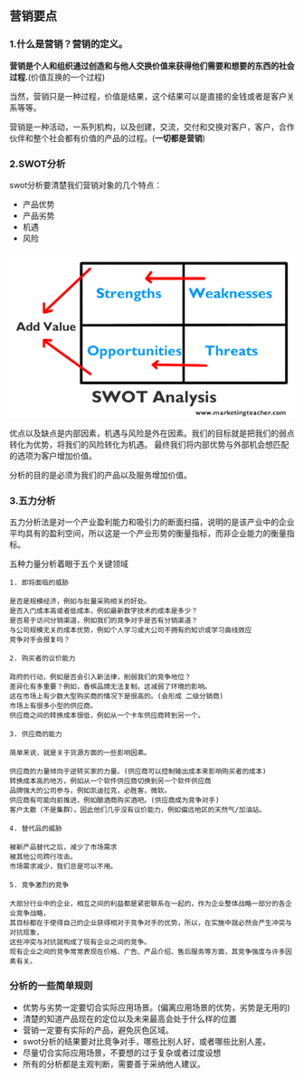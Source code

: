 ## 营销要点

### 1.什么是营销？营销的定义。

__营销是个人和组织通过创造和与他人交换价值来获得他们需要和想要的东西的社会过程.__(价值互换的一个过程)

当然，营销只是一种过程，价值是结果，这个结果可以是直接的金钱或者是客户关系等等。

营销是一种活动，一系列机构，以及创建，交流，交付和交换对客户，客户，合作伙伴和整个社会都有价值的产品的过程。(__一切都是营销__)

### 2.SWOT分析

swot分析要清楚我们营销对象的几个特点：

- 产品优势
- 产品劣势
- 机遇
- 风险

![swot分析](../images/swot.gif)

优点以及缺点是内部因素，机遇与风险是外在因素。我们的目标就是把我们的弱点转化为优势，将我们的风险转化为机遇。
最终我们将内部优势与外部机会想匹配的选项为客户增加价值。

分析的目的是必须为我们的产品以及服务增加价值。

### 3.五力分析

五力分析法是对一个产业盈利能力和吸引力的断面扫描，说明的是该产业中的企业平均具有的盈利空间，所以这是一个产业形势的衡量指标，而非企业能力的衡量指标。

五种力量分析着眼于五个关键领域

    1. 即将面临的威胁

    是否是规模经济，例如与批量采购相关的好处。
    是否入门成本高或者低成本，例如最新数字技术的成本是多少？
    是否易于访问分销渠道，例如我们的竞争对手是否有分销渠道？
    与公司规模无关的成本优势，例如个人学习或大公司不拥有的知识或学习曲线效应
    竞争对手会报复吗？

    2. 购买者的议价能力

    政府的行动，例如是否会引入新法律，削弱我们的竞争地位？
    差异化有多重要？例如，香槟品牌无法复制。这减弱了环境的影响。
    这在市场上有少数大型购买商的情况下是很高的。(会形成 二级分销商)
    市场上有很多小型的供应商。
    供应商之间的转换成本很低，例如从一个卡车供应商转到另一个。

    3. 供应商的能力

    简单来说，就是关于货源方面的一些影响因素。

    供应商的力量倾向于逆转买家的力量。(供应商可以控制输出成本来影响购买者的成本)
    转换成本高的地方，例如从一个软件供应商切换到另一个软件供应商
    品牌强大的公司参与，例如凯迪拉克，必胜客，微软。
    供应商有可能向前推进，例如酿酒商购买酒吧。(供应商成为竞争对手)
    客户太散（不是集群），因此他们几乎没有议价能力，例如偏远地区的天然气/加油站。

    4. 替代品的威胁

    被新产品替代之后，减少了市场需求
    被其他公司跨行攻击。
    市场需求减少，我们总是可以不用。

    5. 竞争激烈的竞争

    大部分行业中的企业，相互之间的利益都是紧密联系在一起的，作为企业整体战略一部分的各企业竞争战略，
    其目标都在于使得自己的企业获得相对于竞争对手的优势，所以，在实施中就必然会产生冲突与对抗现象，
    这些冲突与对抗就构成了现有企业之间的竞争。
    现有企业之间的竞争常常表现在价格、广告、产品介绍、售后服务等方面，其竞争强度与许多因素有关。



    




### 分析的一些简单规则

- 优势与劣势一定要切合实际应用场景。(偏离应用场景的优势，劣势是无用的)
- 清楚的知道产品现在的定位以及未来最高会处于什么样的位置
- 营销一定要有实际的产品，避免灰色区域。
- swot分析的结果要对比竞争对手，哪些比别人好，或者哪些比别人差。
- 尽量切合实际应用场景，不要想的过于复杂或者过度设想
- 所有的分析都是主观判断，需要善于采纳他人建议。
